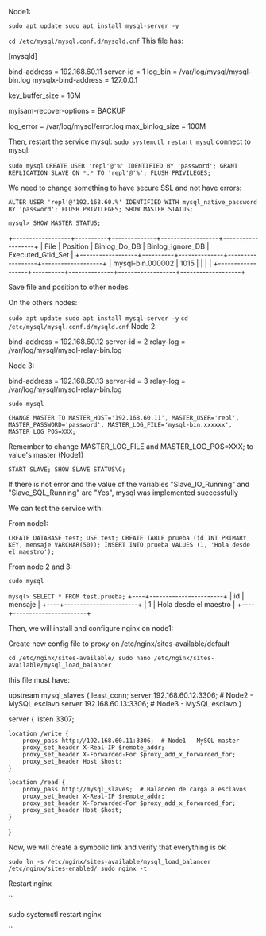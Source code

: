 Node1:

``
sudo apt update
sudo apt install mysql-server -y
``

``
cd /etc/mysql/mysql.conf.d/mysqld.cnf
``
This file has:

[mysqld]

bind-address = 192.168.60.11
server-id = 1
log_bin = /var/log/mysql/mysql-bin.log
mysqlx-bind-address     = 127.0.0.1

key_buffer_size         = 16M

myisam-recover-options  = BACKUP

log_error = /var/log/mysql/error.log
max_binlog_size   = 100M

Then, restart the service mysql:
``
sudo systemctl restart mysql
``
connect to mysql:

``
sudo mysql
``
``
CREATE USER 'repl'@'%' IDENTIFIED BY 'password';
GRANT REPLICATION SLAVE ON *.* TO 'repl'@'%';
FLUSH PRIVILEGES;
``

We need to change something to have secure SSL and not have errors:

``
ALTER USER 'repl'@'192.168.60.%' IDENTIFIED WITH mysql_native_password BY 'password';
FLUSH PRIVILEGES;
SHOW MASTER STATUS;
``

``
mysql> SHOW MASTER STATUS;
``

+------------------+----------+--------------+------------------+-------------------+
| File             | Position | Binlog_Do_DB | Binlog_Ignore_DB | Executed_Gtid_Set |
+------------------+----------+--------------+------------------+-------------------+
| mysql-bin.000002 |     1015 |              |                  |                   |
+------------------+----------+--------------+------------------+-------------------+

Save file and position to other nodes

On the others nodes:

``
sudo apt update
sudo apt install mysql-server -y
``
``
cd /etc/mysql/mysql.conf.d/mysqld.cnf
``
Node 2:

bind-address = 192.168.60.12 
server-id = 2 
relay-log = /var/log/mysql/mysql-relay-bin.log

Node 3:

bind-address = 192.168.60.13
server-id = 3
relay-log = /var/log/mysql/mysql-relay-bin.log

``
sudo mysql
``

``
CHANGE MASTER TO
MASTER_HOST='192.168.60.11',
MASTER_USER='repl',
MASTER_PASSWORD='password',
MASTER_LOG_FILE='mysql-bin.xxxxxx',  
MASTER_LOG_POS=XXX;
``

Remember to change MASTER_LOG_FILE and MASTER_LOG_POS=XXX; to value's master (Node1)

``
START SLAVE;
SHOW SLAVE STATUS\G;
``

If there is not error and the value of the variables "Slave_IO_Running" and "Slave_SQL_Running" 
are "Yes", mysql was implemented successfully

We can test the service with:

From node1:

``
CREATE DATABASE test;
USE test;
CREATE TABLE prueba (id INT PRIMARY KEY, mensaje VARCHAR(50));
INSERT INTO prueba VALUES (1, 'Hola desde el maestro');
``

From node 2 and 3:

``
sudo mysql
``

``
mysql> SELECT * FROM test.prueba;
``
+----+-----------------------+
| id | mensaje               |
+----+-----------------------+
|  1 | Hola desde el maestro |
+----+-----------------------+

Then, we will install and configure nginx on node1:


Create new config file to proxy on /etc/nginx/sites-available/default

``
cd /etc/nginx/sites-available/
sudo nano /etc/nginx/sites-available/mysql_load_balancer
``

this file must have:

upstream mysql_slaves {
    least_conn;
    server 192.168.60.12:3306;  # Node2 - MySQL esclavo
    server 192.168.60.13:3306;  # Node3 - MySQL esclavo
}

server {
    listen 3307;

    location /write {
        proxy_pass http://192.168.60.11:3306;  # Node1 - MySQL master
        proxy_set_header X-Real-IP $remote_addr;
        proxy_set_header X-Forwarded-For $proxy_add_x_forwarded_for;
        proxy_set_header Host $host;
    }

    location /read {
        proxy_pass http://mysql_slaves;  # Balanceo de carga a esclavos
        proxy_set_header X-Real-IP $remote_addr;
        proxy_set_header X-Forwarded-For $proxy_add_x_forwarded_for;
        proxy_set_header Host $host;
    }
}


Now, we will create a symbolic link and verify that everything is ok 

``
sudo ln -s /etc/nginx/sites-available/mysql_load_balancer /etc/nginx/sites-enabled/
sudo nginx -t
``

Restart nginx

``

sudo systemctl restart nginx

``

